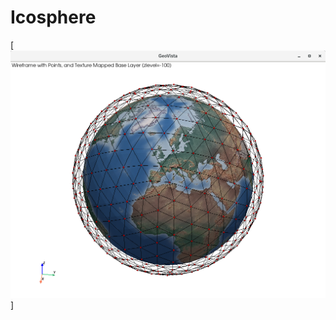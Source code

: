 # Icosphere

[![icosphere](https://raw.githubusercontent.com/bjlittle/collab/main/informatics-lab/icosphere/assets/icosphere.png)]
